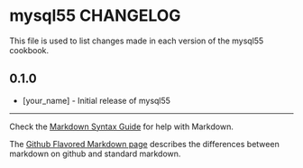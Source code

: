 mysql55 CHANGELOG
=================

This file is used to list changes made in each version of the mysql55 cookbook.

0.1.0
-----
- [your_name] - Initial release of mysql55

- - -
Check the [Markdown Syntax Guide](http://daringfireball.net/projects/markdown/syntax) for help with Markdown.

The [Github Flavored Markdown page](http://github.github.com/github-flavored-markdown/) describes the differences between markdown on github and standard markdown.
